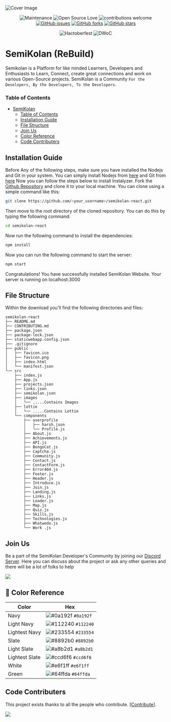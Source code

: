 ![Cover Image](.github/images/cover.png)


<div align="center">

![Maintenance](https://img.shields.io/badge/Maintained%3F-yes-orange?style=flat-square&labelColor=0a192f&color=e6f1ff)
![Open Source Love](https://img.shields.io/badge/Open%20Source-%E2%9D%A4-red?style=flat-square&labelColor=0a192f&color=e6f1ff)
![contributions welcome](https://img.shields.io/badge/contributions-welcome-brightgreen?style=flat-square&labelColor=0a192f&color=e6f1ff)
[![GitHub issues](https://img.shields.io/github/issues/semikolan-co/semikolan-react?style=social&labelColor=0a192f&color=a8b2d1)](https://github.com/semikolan-co/semikolan-react/issues)
[![GitHub forks](https://img.shields.io/github/forks/semikolan-co/semikolan-react?style=social&labelColor=0a192f&color=a8b2d1)](https://github.com/semikolan-co/semikolan-react/network)
[![GitHub stars](https://img.shields.io/github/stars/semikolan-co/semikolan-react?style=social&labelColor=0a192f&color=a8b2d1)](https://github.com/semikolan-co/semikolan-react/stargazers)
  
![Hactoberfest](https://img.shields.io/badge/Hactoberfest-%E2%9D%A4-red?style=for-the-badge&labelColor=0a192f&color=64ffda)
![DWoC](https://img.shields.io/badge/DWoC-%E2%9D%A4-red?style=for-the-badge&labelColor=0a192f&color=64ffda)
</div>


# SemiKolan (ReBuild)

Semikolan is a Platform for like minded Learners, Developers and Enthusiasts to Learn, Connect, create great connections and work on various Open-Source projects. SemiKolan is a Community `For the Developers, By the Developers, To the Developers`.


### Table of Contents
- [SemiKolan](#semikolan)
    - [Table of Contents](#table-of-contents)
  - [Installation Guide](#installation-guide)
  - [File Structure](#file-structure)
  - [Join Us](#join-us)
  - [Color Reference](#color-reference)
  - [Code Contributers](#code-contributers)


## Installation Guide

Before Any of the following steps, make sure you have installed the Nodejs and Git in your system. You can simply install Nodejs from [here](https://nodejs.org/en/) and Git from [here](https://git-scm.com/downloads)
Now you can follow the steps below to install Instalyzer.
Fork the [Github Repository](https://github.com/semikolan-co/semikolan-react) and clone it to your local machine. You can clone using a simple command like this:
```sh
git clone https://github.com/<your_username>/semikolan-react.git 
``` 

Then move to the root directory of the cloned repository. You can do this by typing the following command:
```sh
cd semikolan-react
```

Now run the following command to install the dependencies:
```sh
npm install
```
Now you can run the following command to start the server:
```sh
npm start
```
Congratulations! You have successfully installed SemiKolan Website. Your server is running on localhost:3000

## File Structure
Within the download you'll find the following directories and files:

```
semikolan-react
├── README.md
├── CONTRIBUTING.md
├── package.json
├── package-lock.json
├── staticwebapp.config.json
├── .gitignore
├── public
│   ├── favicon.ico
│   ├── favicon.png
│   ├── index.html
│   └── manifest.json
└── src
    ├── index.js
    ├── App.js
    ├── projects.json
    ├── links.json
    ├── semikolan.json
    ├── images
    │   └── .....Contains Images 
    ├── lottie
    │   └── .....Contains Lottie 
    └── components
        ├── userprofile
        │   ├── harsh.json
        │   └── Profile.js
        ├── About.js
        ├── Achievements.js
        ├── API.js
        ├── BongoCat.js
        ├── Captcha.js
        ├── Community.js
        ├── Contact.js
        ├── ContactForm.js
        ├── Error404.js
        ├── Footer.js
        ├── Header.js
        ├── Introduce.js
        ├── Join.js
        ├── Landing.js
        ├── Links.js
        ├── Loader.js
        ├── Map.js
        ├── Quiz.js
        ├── Skills.js
        ├── Technologies.js
        ├── Whatwedo.js
        └── Work .js
```

## Join Us

Be a part of the SemiKolan Developer's Community by joining our [Discord Server](https://discord.semikolan.co). Here you can discuss about the project or ask any other queries and there will be a lot of folks to help

[![](https://img.shields.io/discord/849036512045039637?color=5865F2&logo=Discord&style=flat-square)](https://discord.semikolan.co)


## 🎨 Color Reference

| Color          | Hex                                                                |
| -------------- | ------------------------------------------------------------------ |
| Navy           | ![#0a192f](https://via.placeholder.com/10/0a192f?text=+) `#0a192f` |
| Light Navy     | ![#112240](https://via.placeholder.com/10/0a192f?text=+) `#112240` |
| Lightest Navy  | ![#233554](https://via.placeholder.com/10/303C55?text=+) `#233554` |
| Slate          | ![#8892b0](https://via.placeholder.com/10/8892b0?text=+) `#8892b0` |
| Light Slate    | ![#a8b2d1](https://via.placeholder.com/10/a8b2d1?text=+) `#a8b2d1` |
| Lightest Slate | ![#ccd6f6](https://via.placeholder.com/10/ccd6f6?text=+) `#ccd6f6` |
| White          | ![#e6f1ff](https://via.placeholder.com/10/e6f1ff?text=+) `#e6f1ff` |
| Green          | ![#64ffda](https://via.placeholder.com/10/64ffda?text=+) `#64ffda` |


## Code Contributers

This project exists thanks to all the people who contribute. [[Contribute](CONTRIBUTING.md)].

<a href="https://github.com/semikolan-co/semikolan-react/graphs/contributors">
  <img src="https://contrib.rocks/image?repo=semikolan-co/semikolan-react" />
</a>
